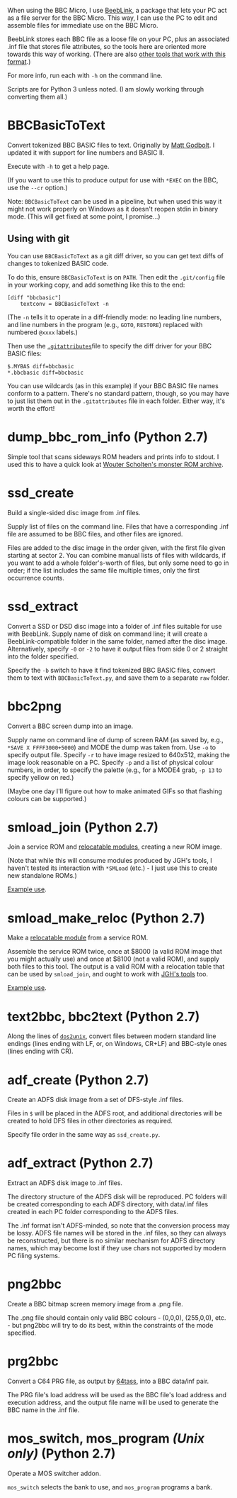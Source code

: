 When using the BBC Micro, I use
[BeebLink](https://github.com/tom-seddon/beeblink), a package that
lets your PC act as a file server for the BBC Micro. This way, I can
use the PC to edit and assemble files for immediate use on the BBC
Micro.

BeebLink stores each BBC file as a loose file on your PC, plus an
associated .inf file that stores file attributes, so the tools here
are oriented more towards this way of working. (There are also
[other tools that work with this format](https://www.stairwaytohell.com/essentials/index.html?page=homepage).)

For more info, run each with `-h` on the command line.

Scripts are for Python 3 unless noted. (I am slowly working through
converting them all.)

# BBCBasicToText

Convert tokenized BBC BASIC files to text. Originally by
[Matt Godbolt](https://github.com/mattgodbolt). I updated it with
support for line numbers and BASIC II.

Execute with `-h` to get a help page.

(If you want to use this to produce output for use with `*EXEC` on the
BBC, use the `--cr` option.)

Note: `BBCBasicToText` can be used in a pipeline, but when used this
way it might not work properly on Windows as it doesn't reopen stdin
in binary mode. (This will get fixed at some point, I promise...)

## Using with git

You can use `BBCBasicToText` as a git diff driver, so you can get text
diffs of changes to tokenized BASIC code.

To do this, ensure `BBCBasicToText` is on `PATH`. Then edit the
`.git/config` file in your working copy, and add something like this
to the end:

    [diff "bbcbasic"]
        textconv = BBCBasicToText -n

(The `-n` tells it to operate in a diff-friendly mode: no leading line
numbers, and line numbers in the program (e.g., `GOTO`, `RESTORE`)
replaced with numbered `@xxxx` labels.)

Then use the
[`.gitattributes`](http://git-scm.com/docs/gitattributes])file to
specify the diff driver for your BBC BASIC files:

    $.MYBAS diff=bbcbasic
    *.bbcbasic diff=bbcbasic

You can use wildcards (as in this example) if your BBC BASIC file
names conform to a pattern. There's no standard pattern, though, so
you may have to just list them out in the `.gitattributes` file in
each folder. Either way, it's worth the effort!

# dump_bbc_rom_info (Python 2.7)

Simple tool that scans sideways ROM headers and prints info to stdout.
I used this to have a quick look at [Wouter Scholten's monster ROM
archive](http://wouter.bbcmicro.net/bbc/bbc-software.html).

# ssd_create

Build a single-sided disc image from .inf files.

Supply list of files on the command line. Files that have a
corresponding .inf file are assumed to be BBC files, and other files
are ignored.

Files are added to the disc image in the order given, with the first
file given starting at sector 2. You can combine manual lists of files
with wildcards, if you want to add a whole folder's-worth of files,
but only some need to go in order; if the list includes the same file
multiple times, only the first occurrence counts.

# ssd_extract

Convert a SSD or DSD disc image into a folder of .inf files suitable
for use with BeebLink. Supply name of disk on command line; it will
create a BeebLink-compatible folder in the same folder, named after
the disc image. Alternatively, specify `-0` or `-2` to have it output
files from side 0 or 2 straight into the folder specified.

Specify the `-b` switch to have it find tokenized BBC BASIC files,
convert them to text with `BBCBasicToText.py`, and save them to a
separate `raw` folder.

# bbc2png

Convert a BBC screen dump into an image.

Supply name on command line of dump of screen RAM (as saved by, e.g.,
`*SAVE X FFFF3000+5000`) and MODE the dump was taken from. Use `-o` to
specify output file. Specify `-r` to have image resized to 640x512,
making the image look reasonable on a PC. Specify `-p` and a list of
physical colour numbers, in order, to specify the palette (e.g., for a
MODE4 grab, `-p 13` to specify yellow on red.)

(Maybe one day I'll figure out how to make animated GIFs so that
flashing colours can be supported.)

# smload_join (Python 2.7)

Join a service ROM and
[relocatable modules](http://mdfs.net/Software/BBC/Modules/ModWriting),
creating a new ROM image.

(Note that while this will consume modules produced by JGH's tools, I
haven't tested its interaction with `*SMLoad` (etc.) - I just use this
to create new standalone ROMs.)

[Example use](https://github.com/tom-seddon/beeblink/blob/5c13bcc5fd6d07d2d656df4129ef1fe694723fe8/rom/Makefile#L16).

# smload_make_reloc (Python 2.7)

Make a
[relocatable module](http://mdfs.net/Software/BBC/Modules/ModWriting)
from a service ROM.

Assemble the service ROM twice, once at $8000 (a valid ROM image that
you might actually use) and once at $8100 (not a valid ROM), and
supply both files to this tool. The output is a valid ROM with a
relocation table that can be used by `smload_join`, and ought to work
with [JGH's tools](http://mdfs.net/Software/BBC/Modules/) too.

[Example use](https://github.com/tom-seddon/startup_rom/blob/4193e31aff25d22b59f6ab099613ae7cedbe011c/Makefile#L13).

# text2bbc, bbc2text (Python 2.7)

Along the lines of [`dos2unix`](https://linux.die.net/man/1/dos2unix),
convert files between modern standard line endings (lines ending with
LF, or, on Windows, CR+LF) and BBC-style ones (lines ending with CR).

# adf_create (Python 2.7)

Create an ADFS disk image from a set of DFS-style .inf files.

Files in `$` will be placed in the ADFS root, and additional
directories will be created to hold DFS files in other directories as
required.

Specify file order in the same way as `ssd_create.py`.

# adf_extract (Python 2.7)

Extract an ADFS disk image to .inf files.

The directory structure of the ADFS disk will be reproduced. PC
folders will be created corresponding to each ADFS directory, with
data/.inf files created in each PC folder corresponding to the ADFS
files.

The .inf format isn't ADFS-minded, so note that the conversion process
may be lossy. ADFS file names will be stored in the .inf files, so
they can always be reconstructed, but there is no similar mechanism
for ADFS directory names, which may become lost if they use chars not
supported by modern PC filing systems.

# png2bbc

Create a BBC bitmap screen memory image from a .png file.

The .png file should contain only valid BBC colours - (0,0,0),
(255,0,0), etc. - but png2bbc will try to do its best, within the
constraints of the mode specified.

# prg2bbc

Convert a C64 PRG file, as output by
[64tass](http://tass64.sourceforge.net/), into a BBC data/inf pair.

The PRG file's load address will be used as the BBC file's load
address and execution address, and the output file name will be used
to generate the BBC name in the .inf file.

# mos_switch, mos_program _(Unix only)_ (Python 2.7)

Operate a MOS switcher addon.

`mos_switch` selects the bank to use, and `mos_program` programs a
bank.

